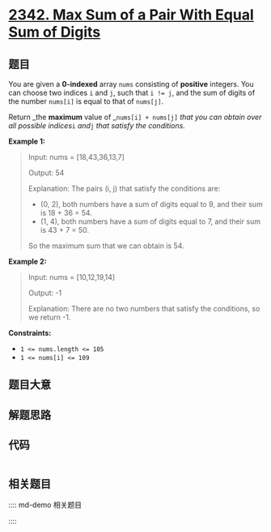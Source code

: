 # [2342. Max Sum of a Pair With Equal Sum of Digits](https://leetcode.com/problems/max-sum-of-a-pair-with-equal-sum-of-digits)

## 题目

You are given a **0-indexed** array `nums` consisting of **positive**
integers. You can choose two indices `i` and `j`, such that `i != j`, and the
sum of digits of the number `nums[i]` is equal to that of `nums[j]`.

Return _the **maximum** value of _`nums[i] + nums[j]` _that you can obtain
over all possible indices_`i` _and_`j` _that satisfy the conditions._



**Example 1:**

> Input: nums = [18,43,36,13,7]
> 
> Output: 54
> 
> Explanation: The pairs (i, j) that satisfy the conditions are:
> - (0, 2), both numbers have a sum of digits equal to 9, and their sum is 18 + 36 = 54.
> - (1, 4), both numbers have a sum of digits equal to 7, and their sum is 43 + 7 = 50.
> 
> So the maximum sum that we can obtain is 54.

**Example 2:**

> Input: nums = [10,12,19,14]
> 
> Output: -1
> 
> Explanation: There are no two numbers that satisfy the conditions, so we return -1.

**Constraints:**

  * `1 <= nums.length <= 105`
  * `1 <= nums[i] <= 109`


## 题目大意

## 解题思路

## 代码

```javascript

```

## 相关题目

:::: md-demo 相关题目

::::
